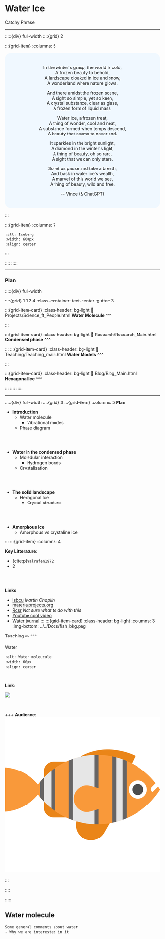 # Water Ice


<p class="emphase">Catchy Phrase</p>

***

:::::{div} full-width
::::{grid} 2

:::{grid-item}
:columns: 5

<div style="background-color:aliceblue;padding:25px;border-radius:20px;text-align:center;">
 
In the winter's grasp, the world is cold,<br>
A frozen beauty to behold,<br>
A landscape cloaked in ice and snow,<br>
A wonderland where nature glows.

And there amidst the frozen scene,<br>
A sight so simple, yet so keen,<br>
A crystal substance, clear as glass,<br>
A frozen form of liquid mass.

Water ice, a frozen treat,<br>
A thing of wonder, cool and neat,<br>
A substance formed when temps descend,<br>
A beauty that seems to never end.

It sparkles in the bright sunlight,<br>
A diamond in the winter's light,<br>
A thing of beauty, oh so rare,<br>
A sight that we can only stare.

So let us pause and take a breath,<br>
And bask in water ice's wealth,<br>
A marvel of this world we see,<br>
A thing of beauty, wild and free.
    
-- Vince (& ChatGPT)

</div>
    
:::

:::{grid-item}
:columns: 7

```{image} Docs/Iceberg.png
:alt: Iceberg
:width: 600px
:align: center
```

:::


::::
:::::


***

<h3> Plan </h3>

:::::{div} full-width

::::{grid} 1 1 2 4
:class-container: text-center
:gutter: 3

:::{grid-item-card}
:class-header: bg-light
:link: Projects/Science_ft_People.html
**Water Molecule** 
^^^


:::

:::{grid-item-card}
:class-header: bg-light
:link: Research/Research_Main.html
**Condensed phase** 
^^^

:::
:::{grid-item-card}
:class-header: bg-light
:link: Teaching/Teaching_main.html
**Water Models** 
^^^


:::

:::{grid-item-card}
:class-header: bg-light
:link: Blog/Blog_Main.html
**Hexagonal Ice** 
^^^


:::
::::
:::::




***


:::::{div} full-width
::::{grid} 3
:::{grid-item}
:columns: 5
**Plan**
- **Introduction**
    - Water molecule
        - Vibrational modes
    - Phase diagram

<br>
<br>

- **Water in the condensed phase**
    - Moledular interaction
        - Hydrogen bonds
    - Crystalisation

<br>
<br>

- **The solid landscape**
    - Hexagonal Ice
        - Crystal structure

<br>
<br>

- **Amorphous Ice**
    - Amorphous vs crystaline ice

:::
:::{grid-item}
:columns: 4

**Key Litterature**:
- {cite:p}`Walrafen1972`
- 2

<br>
<br>

**Links**
- [lsbcu](https://water.lsbu.ac.uk/water/water_structure_science.html) *Martin Chaplin*
- [materialprojects.org](https://materialsproject.org/) 
- [Rcsr](http://rcsr.net/nets) *Not sure what to do with this*
- [Youtube cool video](https://www.youtube.com/watch?v=9VIRtyKSNVI)
- [Water journal](https://waterjournal.org/)
:::
:::{grid-item-card}
:class-header: bg-light
:columns: 3
:img-bottom: ../../Docs/fish_bkg.png

Teaching ✏️
^^^

<p class="emphase">Water</p>

```{image} Docs/animated_water.gif
:alt: Water_moleucule
:width: 60px
:align: center
```

<br>

**Link**: 


[<img src="https://img.shields.io/badge/Teaching-Bitesize/Physic/Water-purple.svg?logo=data:Docs/SFP-logo.png">](https://deugz.github.io/nb-teaching/_build/html/Bitesize/Physics/Water/Water.html) 

<br>


+++
**Audience**: <span class="hovertext" data-hover=""> ![flag alt >](../../Docs/Svg_icons/Fish/fish-nemo-svgrepo-com.svg)</span>

<span class="hovertext" data-hover=""> </span>

:::

::::

:::::


## **Water molecule**

```{admonition} writing &#9999;
Some general comments about water 
- Why we are interested in it
```





